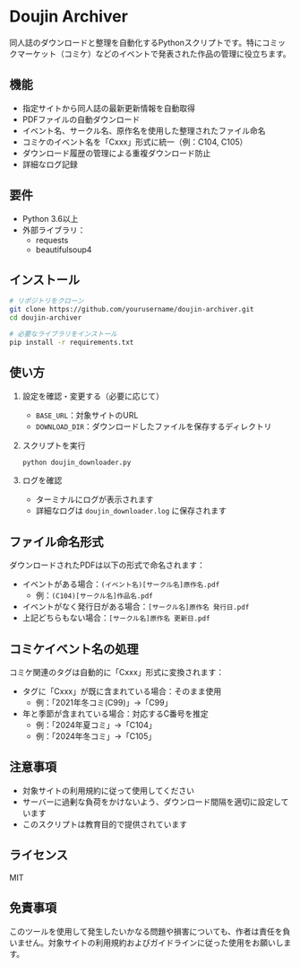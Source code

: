 # Doujin Archiver

同人誌のダウンロードと整理を自動化するPythonスクリプトです。特にコミックマーケット（コミケ）などのイベントで発表された作品の管理に役立ちます。

## 機能

- 指定サイトから同人誌の最新更新情報を自動取得
- PDFファイルの自動ダウンロード
- イベント名、サークル名、原作名を使用した整理されたファイル命名
- コミケのイベント名を「Cxxx」形式に統一（例：C104, C105）
- ダウンロード履歴の管理による重複ダウンロード防止
- 詳細なログ記録

## 要件

- Python 3.6以上
- 外部ライブラリ：
  - requests
  - beautifulsoup4

## インストール

```bash
# リポジトリをクローン
git clone https://github.com/yourusername/doujin-archiver.git
cd doujin-archiver

# 必要なライブラリをインストール
pip install -r requirements.txt
```

## 使い方

1. 設定を確認・変更する（必要に応じて）
   - `BASE_URL`：対象サイトのURL
   - `DOWNLOAD_DIR`：ダウンロードしたファイルを保存するディレクトリ

2. スクリプトを実行
   ```bash
   python doujin_downloader.py
   ```

3. ログを確認
   - ターミナルにログが表示されます
   - 詳細なログは `doujin_downloader.log` に保存されます

## ファイル命名形式

ダウンロードされたPDFは以下の形式で命名されます：

- イベントがある場合：`(イベント名)[サークル名]原作名.pdf`
  - 例：`(C104)[サークル名]作品名.pdf`
- イベントがなく発行日がある場合：`[サークル名]原作名 発行日.pdf`
- 上記どちらもない場合：`[サークル名]原作名 更新日.pdf`

## コミケイベント名の処理

コミケ関連のタグは自動的に「Cxxx」形式に変換されます：

- タグに「Cxxx」が既に含まれている場合：そのまま使用
  - 例：「2021年冬コミ(C99)」→「C99」
- 年と季節が含まれている場合：対応するC番号を推定
  - 例：「2024年夏コミ」→「C104」
  - 例：「2024年冬コミ」→「C105」

## 注意事項

- 対象サイトの利用規約に従って使用してください
- サーバーに過剰な負荷をかけないよう、ダウンロード間隔を適切に設定しています
- このスクリプトは教育目的で提供されています

## ライセンス

MIT

## 免責事項

このツールを使用して発生したいかなる問題や損害についても、作者は責任を負いません。対象サイトの利用規約およびガイドラインに従った使用をお願いします。